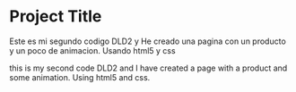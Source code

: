 
# Project Title

Este es mi segundo codigo DLD2 y He creado una pagina con un producto y un poco de animacion. Usando html5 y css

this is my second code DLD2 and I have created a page with a product and some animation. Using html5 and css.


